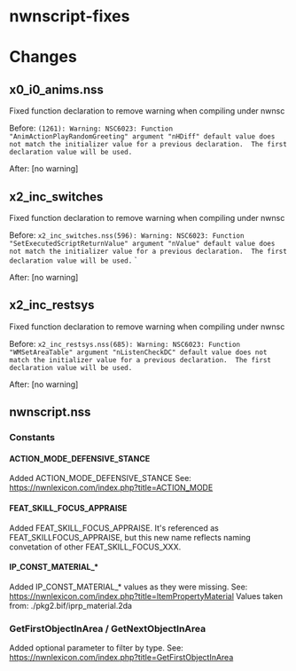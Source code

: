 # nwnscript-fixes





# Changes

## x0_i0_anims.nss

Fixed function declaration to remove warning when compiling under nwnsc

Before: 
`(1261): Warning: NSC6023: Function "AnimActionPlayRandomGreeting" argument "nHDiff" default value does not match the initializer value for a previous declaration.  The first declaration value will be used.`

After:  [no warning]


## x2_inc_switches

Fixed function declaration to remove warning when compiling under nwnsc

Before: 
`x2_inc_switches.nss(596): Warning: NSC6023: Function "SetExecutedScriptReturnValue" argument "nValue" default value does not match the initializer value for a previous declaration.  The first declaration value will be used.`
`

After:  [no warning]

## x2_inc_restsys

Fixed function declaration to remove warning when compiling under nwnsc

Before: 
`x2_inc_restsys.nss(685): Warning: NSC6023: Function "WMSetAreaTable" argument "nListenCheckDC" default value does not match the initializer value for a previous declaration.  The first declaration value will be used.`

After:  [no warning]

## nwnscript.nss

### Constants 

#### ACTION_MODE_DEFENSIVE_STANCE

Added ACTION_MODE_DEFENSIVE_STANCE
See: https://nwnlexicon.com/index.php?title=ACTION_MODE

#### FEAT_SKILL_FOCUS_APPRAISE

Added FEAT_SKILL_FOCUS_APPRAISE.  It's referenced as FEAT_SKILLFOCUS_APPRAISE, but this new name reflects naming convetation of other FEAT_SKILL_FOCUS_XXX.

#### IP_CONST_MATERIAL_*

Added IP_CONST_MATERIAL_* values as they were missing.
See: https://nwnlexicon.com/index.php?title=ItemPropertyMaterial
Values taken from: ./pkg2.bif/iprp_material.2da

### GetFirstObjectInArea / GetNextObjectInArea
Added optional parameter to filter by type.  See: https://nwnlexicon.com/index.php?title=GetFirstObjectInArea
